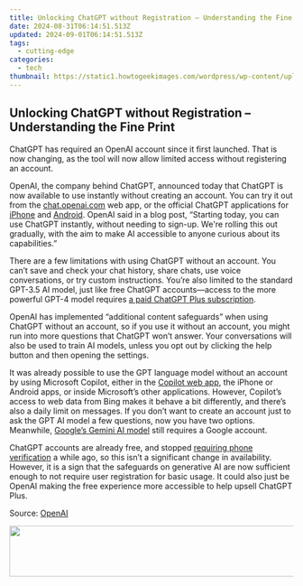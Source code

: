 ```yaml
---
title: Unlocking ChatGPT without Registration – Understanding the Fine Print
date: 2024-08-31T06:14:51.513Z
updated: 2024-09-01T06:14:51.513Z
tags:
  - cutting-edge
categories:
  - tech
thumbnail: https://static1.howtogeekimages.com/wordpress/wp-content/uploads/2024/01/chatgpt-hero2.jpg
---
```


## Unlocking ChatGPT without Registration – Understanding the Fine Print

ChatGPT has required an OpenAI account since it first launched. That is now changing, as the tool will now allow limited access without registering an account.

 OpenAI, the company behind ChatGPT, announced today that ChatGPT is now available to use instantly without creating an account. You can try it out from the [chat.openai.com](https://chat.openai.com/) web app, or the official ChatGPT applications for [iPhone](https://apps.apple.com/us/app/chatgpt/id6448311069) and [Android](https://www.anrdoezrs.net/links/3607085/type/dlg/sid/UUhtgUeUpU2002533/https://play.google.com/store/apps/details?id=com.openai.chatgpt&hl=en%5FUS). OpenAI said in a blog post, “Starting today, you can use ChatGPT instantly, without needing to sign-up. We're rolling this out gradually, with the aim to make AI accessible to anyone curious about its capabilities.”

 There are a few limitations with using ChatGPT without an account. You can’t save and check your chat history, share chats, use voice conversations, or try custom instructions. You’re also limited to the standard GPT-3.5 AI model, just like free ChatGPT accounts—access to the more powerful GPT-4 model requires [a paid ChatGPT Plus subscription](https://android-location.techidaily.com/in-2024-3-effective-methods-to-fake-gps-location-on-android-for-your-vivo-y78t-drfone-by-drfone-virtual/).

 OpenAI has implemented “additional content safeguards” when using ChatGPT without an account, so if you use it without an account, you might run into more questions that ChatGPT won’t answer. Your conversations will also be used to train AI models, unless you opt out by clicking the help button and then opening the settings.

 It was already possible to use the GPT language model without an account by using Microsoft Copilot, either in the [Copilot web app](https://copilot.microsoft.com/), the iPhone or Android apps, or inside Microsoft’s other applications. However, Copilot’s access to web data from Bing makes it behave a bit differently, and there’s also a daily limit on messages. If you don’t want to create an account just to ask the GPT AI model a few questions, now you have two options. Meanwhile, [Google’s Gemini AI model](https://youtube-lab.techidaily.com/24-unleash-creativity-without-breaking-the-bank-top-9-affordable-editors/) still requires a Google account.

 ChatGPT accounts are already free, and stopped [requiring phone verification](https://help.openai.com/en/articles/6613520-phone-verification-faq) a while ago, so this isn’t a significant change in availability. However, it is a sign that the safeguards on generative AI are now sufficient enough to not require user registration for basic usage. It could also just be OpenAI making the free experience more accessible to help upsell ChatGPT Plus.

 Source: [OpenAI](https://openai.com/blog/start-using-chatgpt-instantly)

<ins class="adsbygoogle"
     style="display:block"
     data-ad-format="autorelaxed"
     data-ad-client="ca-pub-7571918770474297"
     data-ad-slot="1223367746"></ins>



<ins class="adsbygoogle"
     style="display:block"
     data-ad-client="ca-pub-7571918770474297"
     data-ad-slot="8358498916"
     data-ad-format="auto"
     data-full-width-responsive="true"></ins>



<!-- affiliate ads begin -->
<a href="https://zonlipartnershipprogram.pxf.io/c/5597632/1596691/17882" target="_top" id="1596691"><img src="//a.impactradius-go.com/display-ad/17882-1596691" border="0" alt="" width="728" height="90"/></a><img height="0" width="0" src="https://imp.pxf.io/i/5597632/1596691/17882" style="position:absolute;visibility:hidden;" border="0" />
<!-- affiliate ads end -->